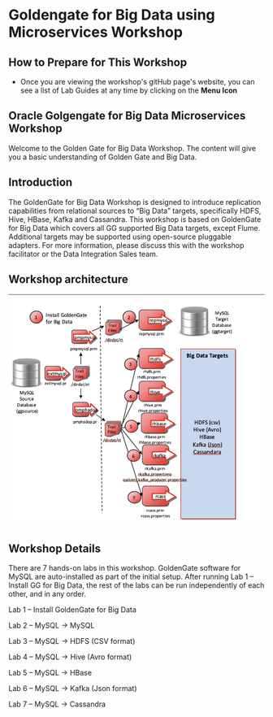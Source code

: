# Goldengate for Big Data using Microservices Workshop


## How to Prepare for This Workshop 

- Once you are viewing the workshop's gitHub page's website, you can see a list of Lab Guides at any time by clicking on the **Menu Icon**

## Oracle Golgengate for Big Data Microservices Workshop

Welcome to the Golden Gate for Big Data Workshop. The content will give you a basic understanding of Golden Gate and Big Data.

## Introduction

The GoldenGate for Big Data Workshop is designed to introduce replication capabilities from relational sources to “Big Data” targets, specifically HDFS, Hive, HBase, Kafka and Cassandra. This workshop is based on GoldenGate for Big Data which covers all GG supported Big Data targets, except Flume. Additional targets may be supported using open-source pluggable adapters. For more information, please discuss this with the workshop facilitator or the Data Integration Sales team.


## Workshop architecture

![](images/100/image110_1.png " ")


## Workshop Details

There are 7 hands-on labs in this workshop. GoldenGate software for MySQL are auto-installed as part of the initial setup. After running Lab 1 – Install GG for Big Data, the rest of the labs can be run independently of each other, and in any order.

Lab 1 – Install GoldenGate for Big Data 

Lab 2 – MySQL -> MySQL 

Lab 3  – MySQL -> HDFS (CSV format) 

Lab 4 – MySQL -> Hive (Avro format) 

Lab 5 – MySQL -> HBase

Lab 6 – MySQL -> Kafka (Json format) 

Lab 7 – MySQL -> Cassandra




